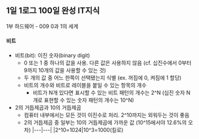 ## 1일 1로그 100일 완성 IT지식

1부 하드웨어 - 009 0과 1의 세계

#### 비트

- 비트(bit): 이진 숫자(binary digit)
  - 0 또는 1 중 하나의 값을 사용. 다른 값은 사용하지 않음 (cf. 십진수에서 0부터 9까지 10개의 값을 사용할 수 있는 것)
  - 두 개의 값 중 어느 한쪽이 선택됐는지 식별 (ex. 꺼짐에 0, 켜짐에 1 할당)
  - 비트의 개수와 비트로 레이블을 붙일 수 있는 항목의 개수
    - 비트가 N개 있다면 표시할 수 있는 비트 패턴의 개수는 2^N (십진 숫자 N개로 표현할 수 있는 숫자 패턴의 개수는 10^N)
- 2의 거듭제곱과 10의 거듭제곱
  - 컴퓨터 내부에서는 모든 것이 이진수로 처리. 2^10까지는 외워두는 것이 좋음
  - 2의 거듭제곱 중 일부는 10의 거듭제곱에 가까운 값 (10^15에서야 12.6%의 오차)
    |---|---|
    |2^10=1024|10^3=1000(킬로)
